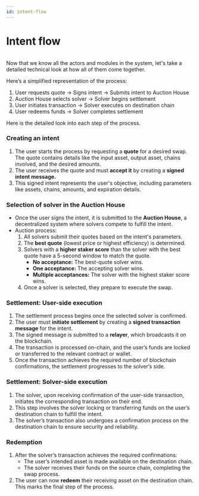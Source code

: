 ```yaml
---
id: intent-flow
---
```


# Intent flow

<figure><img src="/assets/garden protocol.png" alt=""/><figcaption></figcaption></figure>

Now that we know all the actors and modules in the system, let's take a detailed technical look at how all of them come together.&#x20;

Here’s a simplified representation of the process:

1. User requests quote → Signs intent → Submits intent to Auction House
2. Auction House selects solver → Solver begins settlement
3. User initiates transaction → Solver executes on destination chain
4. User redeems funds → Solver completes settlement

Here is the detailed look into each step of the process.

### **Creating an intent**

1. The user starts the process by requesting a **quote** for a desired swap. The quote contains details like the input asset, output asset, chains involved, and the desired amounts.
2. The user receives the quote and must **accept it** by creating a **signed intent message.**
3. This signed intent represents the user's objective, including parameters like assets, chains, amounts, and expiration details.

### **Selection of solver in the Auction House**

* Once the user signs the intent, it is submitted to the **Auction House**, a decentralized system where solvers compete to fulfill the intent.
* Auction process:
  1. All solvers submit their quotes based on the intent's parameters.
  2. The **best quote** (lowest price or highest efficiency) is determined.
  3. Solvers with a **higher staker score** than the solver with the best quote have a 5-second window to match the quote.
     * **No acceptance:** The best-quote solver wins.
     * **One acceptance:** The accepting solver wins.
     * **Multiple acceptances:** The solver with the highest staker score wins.
  4. Once a solver is selected, they prepare to execute the swap.

### **Settlement: User-side execution**

1. The settlement process begins once the selected solver is confirmed.
2. The user must **initiate settlement** by creating a **signed transaction message** for the intent.
3. The signed message is submitted to a **relayer**, which broadcasts it on the blockchain.
4. The transaction is processed on-chain, and the user’s funds are locked or transferred to the relevant contract or wallet.
5. Once the transaction achieves the required number of blockchain confirmations, the settlement progresses to the solver’s side.

### **Settlement: Solver-side execution**

1. The solver, upon receiving confirmation of the user-side transaction, initiates the corresponding transaction on their end.
2. This step involves the solver locking or transferring funds on the user’s destination chain to fulfill the intent.
3. The solver’s transaction also undergoes a confirmation process on the destination chain to ensure security and reliability.

### **Redemption**

1. After the solver’s transaction achieves the required confirmations:
   * The user’s intended asset is made available on the destination chain.
   * The solver receives their funds on the source chain, completing the swap process.
2. The user can now **redeem** their receiving asset on the destination chain. This marks the final step of the process.
